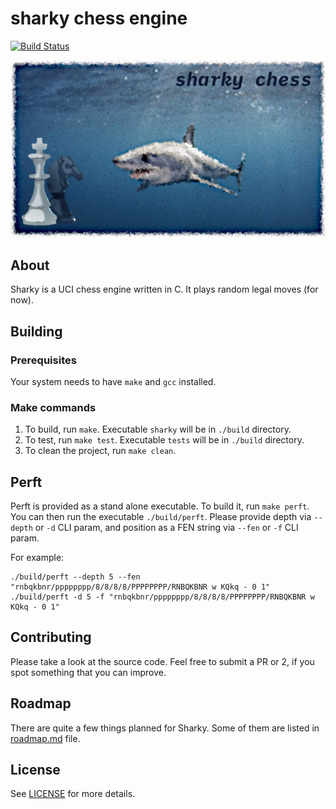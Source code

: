 # sharky chess engine

[![Build Status](https://travis-ci.org/valera-rozuvan/sharky.svg?branch=master)](https://travis-ci.org/valera-rozuvan/sharky)

![sharky chess engine](docs/logo/sharky-chess-logo.png "sharky chess engine")

## About

Sharky is a UCI chess engine written in C. It plays random legal moves (for now).

## Building

### Prerequisites

Your system needs to have `make` and `gcc` installed.

### Make commands

1. To build, run `make`. Executable `sharky` will be in `./build` directory.
2. To test, run `make test`. Executable `tests` will be in `./build` directory.
3. To clean the project, run `make clean`.

## Perft

Perft is provided as a stand alone executable. To build it, run `make perft`. You can then run the executable `./build/perft`. Please provide depth via `--depth` or `-d` CLI param, and position as a FEN string via `--fen` or `-f` CLI param.

For example:

```
./build/perft --depth 5 --fen "rnbqkbnr/pppppppp/8/8/8/8/PPPPPPPP/RNBQKBNR w KQkq - 0 1"
./build/perft -d 5 -f "rnbqkbnr/pppppppp/8/8/8/8/PPPPPPPP/RNBQKBNR w KQkq - 0 1"
```

## Contributing

Please take a look at the source code. Feel free to submit a PR or 2, if you spot something that you can improve.

## Roadmap

There are quite a few things planned for Sharky. Some of them are listed in [roadmap.md](docs/roadmap.md) file.

## License

See [LICENSE](LICENSE) for more details.
